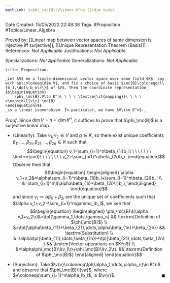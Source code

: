 ```yaml
---
mathLink: $\phi_\mc{B}:V\simto K^n$ ($\dim V=n$)
---
```


<div class="topSpace"></div>

Date Created: 15/05/2022 22:49:38
Tags: #Proposition #Topics/Linear_Algebra

Proved by: [[Linear map between vector spaces of same dimension is injective iff surjective]], [[Unique Representation Theorem (Basis)]]
References: _Not Applicable_
Justifications: _Not Applicable_

Specializations: _Not Applicable_
Generalizations: _Not Applicable_

``` ad-Proposition
title: Proposition.

_Let $V$ be a finite-dimensional vector space over some field $K$, say with $n\coloneqq\dim V$, and fix a choice of basis $\mc{B}\coloneqq\l\{b_1,\dots,b_n\r\}$ of $V$. Then the coordinate representation_
$$\begin{equation}
    \phi_\mc{B}:V\to K^n\ \ \ \ \textrm{\it{mapping}}\ \ \ \ v\mapsto\l[v\r]_\mc{B}
\end{equation}$$
_is a linear isomorphism. In particular, we have $V\iso K^n$._

```

_Proof_. Since $\dim V=n=\dim K^n$, it suffices to prove that $\phi_\mc{B}$ is a surjective linear map.
* (Linearity): Take $v_1,v_2\in V$ and $\alpha\in K$, so there exist unique coefficients $\beta_{11},\dots,\beta_{1n},\beta_{21},\dots,\beta_{2n}\in K$ such that
$$\begin{equation}
    v_1=\sum_{i=1}^n\beta_{1i}b_i\ \ \ \ \ \ \ \ \textrm{and}\ \ \ \ \ \ \ \ v_2=\sum_{i=1}^n\beta_{2i}b_i.
\end{equation}$$
Observe then that
$$\begin{equation}
    \begin{aligned}
        \alpha v_1+v_2&=\alpha\sum_{i=1}^n\beta_{1i}b_i+\sum_{i=1}^n\beta_{2i}b_i \\
        &=\sum_{i=1}^n\l(\alpha\beta_{1i}+\beta_{2i}\r)b_i,
    \end{aligned}
\end{equation}$$
and since $\gamma_i\coloneqq\alpha\beta_{1i}+\beta_{2i}$ are the unique set of coefficients such that $\alpha v_1+v_2=\sum_{i=1}^n\gamma_ib_i$, we see that
$$\begin{equation}
    \begin{aligned}
        \phi_\mc{B}\l(\alpha v_1+v_2\r)&=\tpl{\gamma_1,\dots,\gamma_n} && \textrm{Definition of $\phi_\mc{B}$} \\
        &=\tpl{\alpha\beta_{11}+\beta_{21},\dots,\alpha\beta_{1n}+\beta_{2n}} && \textrm{Substitution} \\
        &=\alpha\tpl{\beta_{11},\dots,\beta_{1n}}+\tpl{\beta_{21},\dots,\beta_{2n}} && \textrm{Vector operations on $K^n$} \\
        &=\alpha\phi_\mc{B}\l(v_1\r)+\phi_\mc{B}\l(v_2\r). && \textrm{Definition of $\phi_\mc{B}$}
    \end{aligned}
\end{equation}$$

* (Surjection): Take $\v{v}\coloneqq\tpl{\alpha_1,\dots,\alpha_n}\in K^n$ and observe that $\phi_\mc{B}\l(v\r)$, where $v\coloneqq\sum_{i=1}^n\alpha_ib_i$, is $\v{v}$.<span style="float:right;">$\blacksquare$</span>
